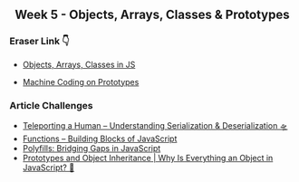 <div align="center">

  ## Week 5 - Objects, Arrays, Classes & Prototypes
</div>

### **Eraser Link 👇**

- [Objects, Arrays, Classes in JS](https://app.eraser.io/workspace/3gdsQ3KkAON32PoR5Hsb)

- [Machine Coding on Prototypes](https://app.eraser.io/workspace/fvOzneJ3s0olaYoetMru)

### **Article Challenges**

- [Teleporting a Human – Understanding Serialization & Deserialization 🛸](https://thefullstacklens.hashnode.dev/serialization-and-deserialization)
- [Functions – Building Blocks of JavaScript](https://thefullstacklens.hashnode.dev/functions-as-building-blocks-of-javascript)
- [Polyfills: Bridging Gaps in JavaScript](https://thefullstacklens.hashnode.dev/polyfills-in-javascript)
- [Prototypes and Object Inheritance | Why Is Everything an Object in JavaScript? 🤔](https://thefullstacklens.hashnode.dev/prototypes-and-object-inheritance)
